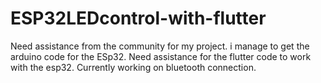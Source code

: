 # ESP32LEDcontrol-with-flutter
Need assistance from the community for my project. i manage to get the arduino code for the ESp32.
Need assistance for the flutter code to work with the esp32. Currently working on bluetooth connection.
